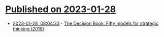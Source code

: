 # [Published on 2023-01-28](index.md)

* [2023-01-28, 08:04:33](https://news.ycombinator.com/item?id=34556044) - [The Decision Book: Fifty models for strategic thinking (2019)](https://medium.com/@snehal.katare/book-summary-the-decision-book-fifty-models-for-strategic-thinking-ad866b60fa40)
